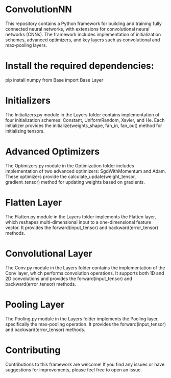 # ConvolutionNN
This repository contains a Python framework for building and training fully connected neural networks, with extensions for convolutional neural networks (CNNs). The framework includes implementation of initialization schemes, advanced optimizers, and key layers such as convolutional and max-pooling layers.
# Install the required dependencies:
pip install numpy 
from Base import Base Layer
# Initializers
The Initializers.py module in the Layers folder contains implementation of four initialization schemes: Constant, UniformRandom, Xavier, and He. Each initializer provides the initialize(weights_shape, fan_in, fan_out) method for initializing tensors.

# Advanced Optimizers
The Optimizers.py module in the Optimization folder includes implementation of two advanced optimizers: SgdWithMomentum and Adam. These optimizers provide the calculate_update(weight_tensor, gradient_tensor) method for updating weights based on gradients.

# Flatten Layer
The Flatten.py module in the Layers folder implements the Flatten layer, which reshapes multi-dimensional input to a one-dimensional feature vector. It provides the forward(input_tensor) and backward(error_tensor) methods.

# Convolutional Layer
The Conv.py module in the Layers folder contains the implementation of the Conv layer, which performs convolution operations. It supports both 1D and 2D convolutions and provides the forward(input_tensor) and backward(error_tensor) methods.

# Pooling Layer
The Pooling.py module in the Layers folder implements the Pooling layer, specifically the max-pooling operation. It provides the forward(input_tensor) and backward(error_tensor) methods.

# Contributing
Contributions to this framework are welcome! If you find any issues or have suggestions for improvements, please feel free to open an issue.
